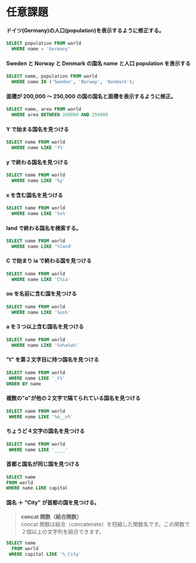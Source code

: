 # 任意課題

####  ドイツ(Germany)の人口(population)を表示するように修正する。
```sql
SELECT population FROM world
  WHERE name = 'Germany'
```

#### Sweden と Norway と Denmark の国名 name と人口 population を表示する

```sql
SELECT name, population FROM world
  WHERE name IN ('Sweden', 'Norway', 'Denmark');
```

#### 面積が 200,000 ～ 250,000 の国の国名と面積を表示するように修正。
```sql
SELECT name, area FROM world
  WHERE area BETWEEN 200000 AND 250000
```

#### Y で始まる国名を見つける 
```sql
SELECT name FROM world
  WHERE name LIKE 'Y%'
```
#### y で終わる国名を見つける
```sql
SELECT name FROM world
  WHERE name LIKE '%y'
```

#### x を含む国名を見つける
```sql
SELECT name FROM world
  WHERE name LIKE '%x%'
```

#### land で終わる国名を検索する。
```sql
SELECT name FROM world
  WHERE name LIKE '%land'
```

#### C で始まり ia で終わる国を見つける
```sql
SELECT name FROM world
  WHERE name LIKE 'C%ia'
```

#### oo を名前に含む国を見つける
```sql
SELECT name FROM world
  WHERE name LIKE '%oo%'
```

#### a を３つ以上含む国名を見つける
```sql
SELECT name FROM world
  WHERE name LIKE '%a%a%a%'
```

#### "t" を第２文字目に持つ国名を見つける
```sql
SELECT name FROM world
 WHERE name LIKE '_t%'
ORDER BY name
```

#### 複数の"o"が他の２文字で隔てられている国名を見つける
```sql
SELECT name FROM world
 WHERE name LIKE '%o__o%'
```

#### ちょうど４文字の国名を見つける
```sql
SELECT name FROM world
 WHERE name LIKE '____'
```

#### 首都と国名が同じ国を見つける
```sql
SELECT name
FROM world
WHERE name LIKE capital
```

#### 国名 ＋ "City" が首都の国を見つける。
> **concat 関数（結合関数）**  
concat 関数は結合（concatenate）を短縮した関数名です。この関数で２個以上の文字列を結合できます。
```sql
SELECT name
  FROM world
 WHERE capital LIKE '%_City'
```